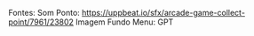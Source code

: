 


Fontes:
Som Ponto: https://uppbeat.io/sfx/arcade-game-collect-point/7961/23802
Imagem Fundo Menu: GPT
